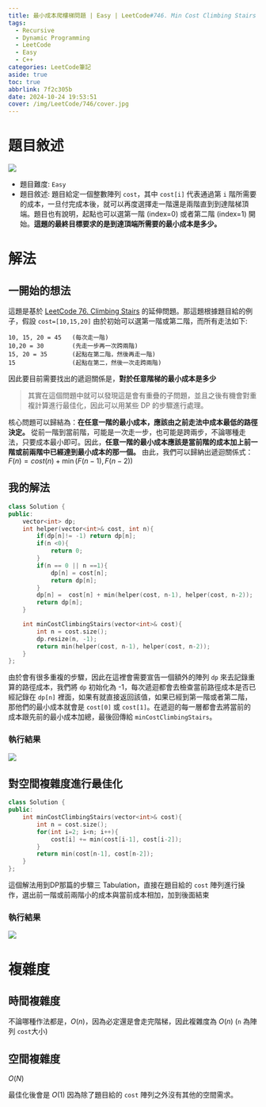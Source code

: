 ```yaml
---
title: 最小成本爬樓梯問題 | Easy | LeetCode#746. Min Cost Climbing Stairs
tags:
  - Recursive
  - Dynamic Programming
  - LeetCode
  - Easy
  - C++
categories: LeetCode筆記
aside: true
toc: true
abbrlink: 7f2c305b
date: 2024-10-24 19:53:51
cover: /img/LeetCode/746/cover.jpg
---
```


# 題目敘述

![](/img/LeetCode/746/question.jpeg)

- 題目難度: `Easy`
- 題目敘述: 題目給定一個整數陣列 `cost`，其中 `cost[i]` 代表通過第 `i` 階所需要的成本，一旦付完成本後，就可以再度選擇走一階還是兩階直到到達階梯頂端。題目也有說明，起點也可以選第一階 (index=0) 或者第二階 (index=1) 開始。**這題的最終目標要求的是到達頂端所需要的最小成本是多少。**

# 解法

## 一開始的想法

這題是基於 [LeetCode 76.  Climbing Stairs](https://leozzmc.github.io/posts/355cc876.html) 的延伸問題。那這題根據題目給的例子，假設 `cost=[10,15,20]` 由於初始可以選第一階或第二階，而所有走法如下:

```
10, 15, 20 = 45   (每次走一階)
10,20 = 30        (先走一步再一次跨兩階)
15, 20 = 35       (起點在第二階，然後再走一階)
15                (起點在第二，然後一次走跨兩階)
```
因此要目前需要找出的遞迴關係是，**對於任意階梯的最小成本是多少**

> 其實在這個問題中就可以發現這是會有重疊的子問題，並且之後有機會對重複計算進行最佳化，因此可以用某些 DP 的步驟進行處理。

核心問題可以歸結為：**在任意一階的最小成本，應該由之前走法中成本最低的路徑決定。** 從前一階到當前階，可能是一次走一步，也可能是跨兩步，不論哪種走法，只要成本最小即可。因此，**任意一階的最小成本應該是當前階的成本加上前一階或前兩階中已經達到最小成本的那一個。** 由此，我們可以歸納出遞迴關係式：$F(n) = cost(n) + \min(F(n-1), F(n-2))$

## 我的解法

```cpp
class Solution {
public:
    vector<int> dp;
    int helper(vector<int>& cost, int n){
        if(dp[n]!= -1) return dp[n];
        if(n <0){
            return 0;
        }
        if(n == 0 || n ==1){
            dp[n] = cost[n];
            return dp[n];
        }       
        dp[n] =  cost[n] + min(helper(cost, n-1), helper(cost, n-2));
        return dp[n];
    }

    int minCostClimbingStairs(vector<int>& cost){
        int n = cost.size();
        dp.resize(n, -1);
        return min(helper(cost, n-1), helper(cost, n-2));
    }
};
```

由於會有很多重複的步驟，因此在這裡會需要宣告一個額外的陣列 `dp` 來去記錄重算的路徑成本，我們將 `dp` 初始化為 -1，每次遞迴都會去檢查當前路徑成本是否已經記錄在 `dp[n]` 裡面，如果有就直接返回該值，如果已經到第一階或者第二階，那他們的最小成本就會是 `cost[0]` 或 `cost[1]`。在遞迴的每一層都會去將當前的成本跟先前的最小成本加總，最後回傳給 `minCostClimbingStairs`。

 
### 執行結果

![](/img/LeetCode/746/result.jpeg)

## 對空間複雜度進行最佳化

```cpp
class Solution {
public:
    int minCostClimbingStairs(vector<int>& cost){
        int n = cost.size();
        for(int i=2; i<n; i++){
            cost[i] += min(cost[i-1], cost[i-2]);
        }
        return min(cost[n-1], cost[n-2]);
    }
};
```
這個解法用到DP那篇的步驟三 Tabulation，直接在題目給的 `cost` 陣列進行操作，選出前一階或前兩階小的成本與當前成本相加，加到後面結束

### 執行結果

![](/img/LeetCode/746/result2.jpeg)

# 複雜度

## 時間複雜度

不論哪種作法都是，$O(n)$，因為必定還是會走完階梯，因此複雜度為 $O(n)$ (`n` 為陣列 `cost`大小)

## 空間複雜度

$O(N)$

最佳化後會是 $O(1)$ 因為除了題目給的 `cost` 陣列之外沒有其他的空間需求。